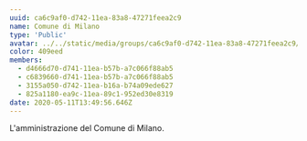 ```yaml
---
uuid: ca6c9af0-d742-11ea-83a8-47271feea2c9
name: Comune di Milano
type: 'Public'
avatar: ../../static/media/groups/ca6c9af0-d742-11ea-83a8-47271feea2c9/comune-milano-logo.jpg
color: 409eed
members:
  - d4666d70-d741-11ea-b57b-a7c066f88ab5
  - c6839660-d741-11ea-b57b-a7c066f88ab5
  - 3155a050-d742-11ea-b16a-b74a09ede627
  - 825a1180-ea9c-11ea-89c1-952ed30e8319
date: 2020-05-11T13:49:56.646Z
---
```


L'amministrazione del Comune di Milano.